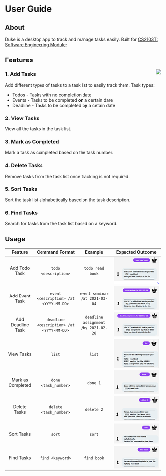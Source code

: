 # User Guide

## About

Duke is a desktop app to track and manage tasks easily. Built
for [CS2103T: Software Engineering Module](https://nus-cs2103-ay2021s2.github.io/website/admin/index.html):

## Features

<img align="right" src="assets/gifs/Explore Frames.gif" height="400">

### 1. Add Tasks

Add different types of tasks to a task list to easily track them. Task types:

- Todos - Tasks with no completion date
- Events - Tasks to be completed **on** a certain dare
- Deadline - Tasks to be completed **by** a cetain date

### 2. View Tasks

View all the tasks in the task list.

### 3. Mark as Completed

Mark a task as completed based on the task number.

### 4. Delete Tasks

Remove tasks from the task list once tracking is not required.

### 5. Sort Tasks

Sort the task list alphabetically based on the task description.

### 6. Find Tasks

Search for tasks from the task list based on a keyword.

## Usage

|      Feature      |              Command Format               |               Example                | Expected Outcome             |
|:-----------------:|:-----------------------------------------:|:------------------------------------:|:----------------------------:|
|   Add Todo Task   |            `todo <description>`           |           `todo read book`           |![](./outcome_images/todo.png)|
|   Add Event Task  |   `event <description> /at <YYYY-MM-DD>`  |    `event seminar /at 2021-03-04`    |![](./outcome_images/event.png)|
| Add Deadline Task | `deadline <description> /at <YYYY-MM-DD>` | `deadline assignment /by 2021-02-28` |![](./outcome_images/deadline.png)|
|     View Tasks    |                   `list`                  |                `list`                |![](./outcome_images/list.png)|
| Mark as Completed |            `done <task_number>`           |               `done 1`               |![](./outcome_images/done.png)|
|    Delete Tasks   |           `delete <task_number>`          |              `delete 2`              |![](./outcome_images/delete.png)|
|     Sort Tasks    |                   `sort`                  |                `sort`                |![](./outcome_images/sort.png)|
|     Find Tasks    |              `find <keyword>`             |              `find book`             |![](./outcome_images/find.png)|